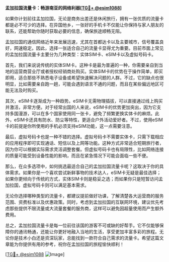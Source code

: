 **孟加拉国流量卡：畅游南亚的网络利器[[TG💪+ @esim1088](https://t.me/s/esim1088)]**

如果你计划前往孟加拉国，无论是商务出差还是休闲旅行，拥有一张优质的流量卡都是必不可少的选择。在异国他乡，一张好的手机卡不仅能让你保持与家人朋友的联系，还能帮助你随时获取必要的信息，确保旅途顺畅无阻。

孟加拉国的通信网络近年来发展迅速，尤其在首都达卡以及主要城市，信号覆盖良好，网速稳定。因此，选择一张适合自己的流量卡显得尤为重要。目前市面上常见的孟加拉国流量卡主要分为几种类型：实体SIM卡、eSIM卡以及虚拟号码卡。

首先，我们来说说传统的实体SIM卡。这种卡是最为普遍的一种，你需要亲自到当地的运营商营业厅或者授权经销商处购买。实体SIM卡的优势在于操作简单，即买即用，适合那些不熟悉电子设备或希望快速解决问题的人群。不过，它的缺点也很明显，比如需要亲自跑一趟，可能会遇到语言不通的问题，而且在某些偏远地区可能无法及时购买。

其次，eSIM卡逐渐成为一种趋势。eSIM卡无需物理插拔，可以直接通过线上购买并激活，非常方便。对于经常出国的人来说，eSIM卡的优势更加突出，因为它支持多国漫游，可以在多个国家使用同一张卡，避免了频繁更换实体卡的麻烦。此外，eSIM卡还具有防水、防尘等特性，更适合户外活动爱好者。不过，使用eSIM卡的前提是你所使用的手机必须支持eSIM功能，这一点需要注意。

最后，虚拟号码卡也是一种不错的选择。虚拟号码卡不需要实体卡，只需下载相应的应用程序即可实现通话、短信以及上网等功能。这种方式非常适合短期旅行者，因为你可以根据实际需求灵活调整套餐。但虚拟号码卡也有局限性，比如网络连接的质量可能受到设备性能的影响，而且在紧急情况下可能会面临一些不便。

那么，在众多选项中，如何挑选最适合自己的孟加拉国流量卡呢？这取决于你的具体需求。如果你是一个喜欢尝试新鲜事物的技术达人，eSIM卡无疑是最佳选择；如果你更倾向于传统的方式，实体SIM卡则是稳妥之选；而如果你只是短暂访问孟加拉国，虚拟号码卡则可以满足基本需求。

无论你选择哪种类型的流量卡，都建议提前做好功课，了解清楚各大运营商的服务范围、资费标准以及优惠政策。同时，考虑到孟加拉国的互联网环境，建议优先考虑那些提供不限流量或大流量套餐的服务商，这样可以避免因超量使用而产生额外费用。

总之，孟加拉国流量卡是每一位前往该国的游客不可或缺的好帮手。它不仅能够保障你的通讯畅通，还能让你更好地融入当地的生活，享受更加丰富多彩的旅程。无论你是技术小白还是资深玩家，总能找到一款符合自己需求的流量卡。希望这篇文章能为你提供有用的参考，祝你在孟加拉国的旅程愉快顺利！

[[TG💪+ @esim1088](https://t.me/s/esim1088) ![Image](https://i.postimg.cc/4NQfJmqS/Snipaste-2025-05-13-00-14-12.png)]